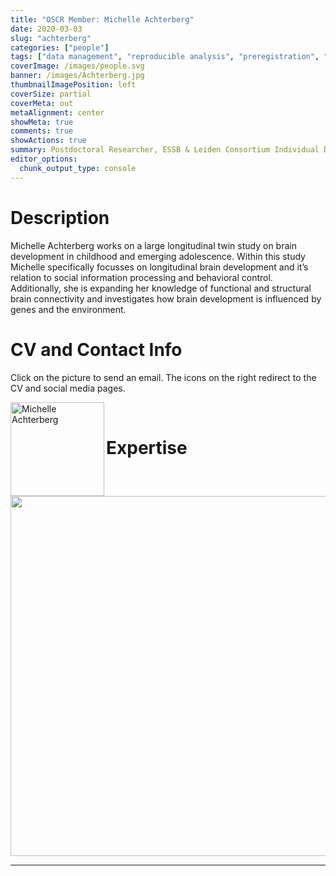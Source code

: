 ```yaml
---
title: "OSCR Member: Michelle Achterberg"
date: 2020-03-03
slug: "achterberg"
categories: ["people"]
tags: ["data management", "reproducible analysis", "preregistration", "school-essb"] # top 3 categories + unique + school
coverImage: /images/people.svg
banner: /images/Achterberg.jpg
thumbnailImagePosition: left
coverSize: partial
coverMeta: out
metaAlignment: center
showMeta: true
comments: true
showActions: true
summary: Postdoctoral Researcher, ESSB & Leiden Consortium Individual Development
editor_options: 
  chunk_output_type: console
---
```




# Description

Michelle Achterberg works on a large longitudinal twin study on brain development in childhood and emerging adolescence. Within this study Michelle specifically focusses on longitudinal brain development and it’s relation to social information processing and behavioral control. Additionally, she is expanding her knowledge of functional and structural brain connectivity and investigates how brain development is influenced by genes and the environment.

# CV and Contact Info

Click on the picture to send an email. The icons on the right redirect to the CV and social media pages.

<!-- EMAIL -->
<p>
  <a href="mailto:achterberg@essb.eur.nl">
  <img border="0" alt="Michelle Achterberg" src="/images/Achterberg.jpg" width="150" height="150" align="left">
  </a>
</p>

<!-- CV -->
<p align="center">
  <a href="https://www.michelleachterberg.nl/about" class="fa fa-file fa-2x" style="color:#00B969;">
  </a>
</p>

<!-- TWITTER -->
<p align="center">
  <a href="https://twitter.com/_MAchterberg" class="fa fa-twitter fa-2x">
  </a>
</p>

<!-- RESEARCHGATE -->
<p align="center">
  <a href="https://www.researchgate.net/profile/Michelle_Achterberg" class="ai ai-researchgate fa-2x" style="color:#000000;">
  </a>
</p>

<BR>

# Expertise

<img src="{{< blogdown/postref >}}index_files/figure-html/radarPlot-1.png" width="576" />

***


